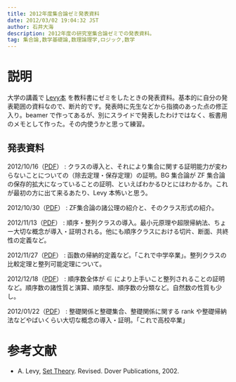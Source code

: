 ```yaml
---
title: 2012年度集合論ゼミ発表資料
date: 2012/03/02 19:04:32 JST
author: 石井大海
description: 2012年度の研究室集合論ゼミでの発表資料。
tag: 集合論,数学基礎論,数理論理学,ロジック,数学
---
```


説明
====

大学の講義で [Levy本](http://www.amazon.co.jp/dp/0486420795) を教科書にゼミをしたときの発表資料。基本的に自分の発表範囲の資料なので、断片的です。発表時に先生などから指摘のあった点の修正入り。beamer で作ってあるが、別にスライドで発表したわけではなく、板書用のメモとして作った。その内使うかと思って練習。

発表資料
-------

2012/10/16（[PDF](./set-theory-seminar/2012-10-16.pdf)）
:    クラスの導入と、それにより集合に関する証明能力が変わらないことについての（除去定理・保存定理）の証明。BG 集合論が ZF 集合論の保存的拡大になっていることの証明、といえばわかるひとにはわかるか。これが最初の方に出て来るあたり、Levy 本怖いと思う。

2012/10/30（[PDF](./set-theory-seminar/2012-10-30.pdf)）
:    ZF集合論の諸公理の紹介と、そのクラス形式の紹介。

2012/11/13（[PDF](./set-theory-seminar/2012-11-13.pdf)）
:    順序・整列クラスの導入。最小元原理や超限帰納法、ちょー大切な概念が導入・証明される。他にも順序クラスにおける切片、断面、共終性の定義など。

2012/11/27（[PDF](./set-theory-seminar/2012-11-27.pdf)）
:    函数の帰納的定義など。「これで中学卒業」。整列クラスの比較定理と整列可能定理について。

2012/12/18（[PDF](./set-theory-seminar/2012-12-18.pdf)）
:    順序数全体が $\in$ により上手いこと整列されることの証明など。順序数の諸性質と演算、順序型、順序数の分類など。自然数の性質も少し。

2012/01/22（[PDF](./set-theory-seminar/2013-01-22.pdf)）
:    整礎関係と整礎集合、整礎関係に関する rank や整礎帰納法などやばいくらい大切な概念の導入・証明。「これで高校卒業」

参考文献
========

* A. Levy, [Set Theory](asin:0486420795). Revised. Dover Publications, 2002.
